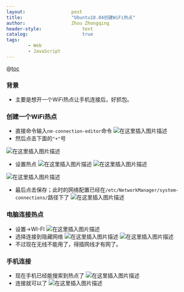 ```yaml
---
layout:					post
title:					"Ubuntu18.04创建WiFi热点"
author:					Zhou Zhongqing
header-style:				text
catalog:					true
tags:
		- Web
		- JavaScript
---
```

@[toc](目录)
### 背景
- 主要是想开一个WiFi热点让手机连接后，好抓包。

### 创建一个WiFi热点
- 直接命令输入`nm-connection-editor`命令
![在这里插入图片描述](https://i-blog.csdnimg.cn/blog_migrate/0fb6372e1de70ae5d13c96274df96a70.png)
- 然后点击下面的`"+"`号

![在这里插入图片描述](https://i-blog.csdnimg.cn/blog_migrate/82263c51b8683778dddf3258c8564cc8.png)
- 设置热点
![在这里插入图片描述](https://i-blog.csdnimg.cn/blog_migrate/c0f0589f4582d7dc8c43c44608435dcf.png)
![在这里插入图片描述](https://i-blog.csdnimg.cn/blog_migrate/238a5c92e6a2ec00fa3c598655275601.png)

![在这里插入图片描述](https://i-blog.csdnimg.cn/blog_migrate/641af8f8cda2b70d1b0b1adc1b25047c.png)
- 最后点击保存；此时的网络配置已经在`/etc/NetworkManager/system-connections/`路径下了
![在这里插入图片描述](https://i-blog.csdnimg.cn/blog_migrate/87e856705e35d92b40ba72d470e9c587.png)

### 电脑连接热点
- 设置->WI-FI
![在这里插入图片描述](https://i-blog.csdnimg.cn/blog_migrate/b2362abe50f0162225d26e04cc9034cd.png)
- 选择连接到隐藏网络
![在这里插入图片描述](https://i-blog.csdnimg.cn/blog_migrate/777bbfe857ae0c16760128df62954cd6.png)
![在这里插入图片描述](https://i-blog.csdnimg.cn/blog_migrate/33bf05c36bd3180b6eaf860dd571c553.png)
- 不过现在无线不能用了，得插网线才有网了。
### 手机连接
- 现在手机已经能搜索到热点了
![在这里插入图片描述](https://i-blog.csdnimg.cn/blog_migrate/ed27b1622155eef902a5fa92f5dca368.png)
- 连接就可以了
![在这里插入图片描述](https://i-blog.csdnimg.cn/blog_migrate/f793b3a4fa9c36b452cc3ce2b993a4ce.png)